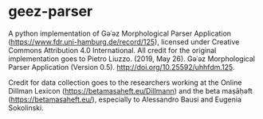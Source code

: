 # geez-parser
A python implementation of Gǝʿǝz Morphological Parser Application (https://www.fdr.uni-hamburg.de/record/125), licensed under Creative Commons Attribution 4.0 International.
All credit for the original implementation goes to Pietro Liuzzo. (2019, May 26). Gǝʿǝz Morphological Parser Application (Version 0.5). http://doi.org/10.25592/uhhfdm.125.

Credit for data collection goes to the researchers working at the Online Dillman Lexicon (https://betamasaheft.eu/Dillmann) and the beta maṣāḥǝft (https://betamasaheft.eu/), especially to Alessandro Bausi and Eugenia Sokolinski.

